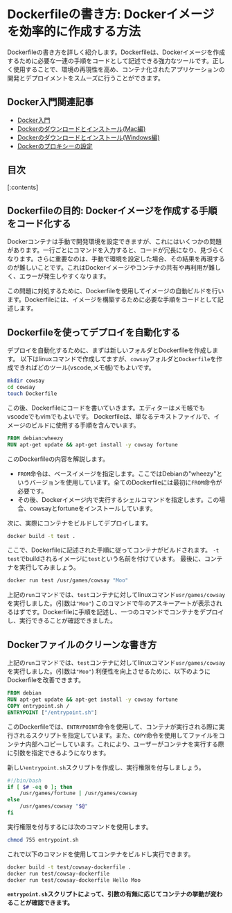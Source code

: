 
Dockerfileの書き方: Dockerイメージを効率的に作成する方法
=====================================

Dockerfileの書き方を詳しく紹介します。Dockerfileは、Dockerイメージを作成するために必要な一連の手順をコードとして記述できる強力なツールです。正しく使用することで、環境の再現性を高め、コンテナ化されたアプリケーションの開発とデプロイメントをスムーズに行うことができます。

Docker入門関連記事
------------

* [Docker入門](https://minegishirei.hatenablog.com/entry/2023/09/02/213936)
* [Dockerのダウンロードとインストール(Mac編)](https://minegishirei.hatenablog.com/entry/2023/09/03/143528)
* [Dockerのダウンロードとインストール(Windows編)](https://minegishirei.hatenablog.com/entry/2023/09/04/115946)
* [Dockerのプロキシーの設定](https://minegishirei.hatenablog.com/entry/2023/09/05/120827)

目次
--

[:contents]

Dockerfileの目的: Dockerイメージを作成する手順をコード化する
---------------------------------------

Dockerコンテナは手動で開発環境を設定できますが、これにはいくつかの問題があります。一行ごとにコマンドを入力すると、コードが冗長になり、見づらくなります。さらに重要なのは、手動で環境を設定した場合、その結果を再現するのが難しいことです。これはDockerイメージやコンテナの共有や再利用が難しく、エラーが発生しやすくなります。

この問題に対処するために、Dockerfileを使用してイメージの自動ビルドを行います。Dockerfileには、イメージを構築するために必要な手順をコードとして記述します。

Dockerfileを使ってデプロイを自動化する
------------------------

デプロイを自動化するために、まずは新しいフォルダとDockerfileを作成します。
以下はlinuxコマンドで作成してますが、`cowsay`フォルダと`Dockerfile`を作成できればどのツール(vscode,メモ帳)でもよいです。

```sh
mkdir cowsay
cd cowsay
touch Dockerfile
```

この後、Dockerfileにコードを書いていきます。エディターはメモ帳でもvscodeでもvimでもよいです。
Dockerfileは、単なるテキストファイルで、イメージのビルドに使用する手順を含んでいます。

```Dockerfile
FROM debian:wheezy
RUN apt-get update && apt-get install -y cowsay fortune
```


このDockerfileの内容を解説します。

* `FROM`命令は、ベースイメージを指定します。ここではDebianの"wheezy"というバージョンを使用しています。全てのDockerfileには最初に`FROM`命令が必要です。
* その後、Dockerイメージ内で実行するシェルコマンドを指定します。この場合、cowsayとfortuneをインストールしています。

次に、実際にコンテナをビルドしてデプロイします。

```sh
docker build -t test .
```

ここで、Dockerfileに記述された手順に従ってコンテナがビルドされます。
`-t test`でbuildされるイメージに`test`という名前を付けています。
最後に、コンテナを実行してみましょう。

```sh
docker run test /usr/games/cowsay "Moo"
```

上記の`run`コマンドでは、`test`コンテナに対してlinuxコマンド`usr/games/cowsay`を実行しました。(引数は`"Moo"`)
このコマンドで牛のアスキーアートが表示されるはずです。Dockerfileに手順を記述し、一つのコマンドでコンテナをデプロイし、実行できることが確認できました。

Dockerファイルのクリーンな書き方
-------------------


上記の`run`コマンドでは、`test`コンテナに対してlinuxコマンド`usr/games/cowsay`を実行しました。(引数は`"Moo"`)
利便性を向上させるために、以下のようにDockerfileを改善できます。

```Dockerfile
FROM debian
RUN apt-get update && apt-get install -y cowsay fortune
COPY entrypoint.sh /
ENTRYPOINT ["/entrypoint.sh"]
```

このDockerfileでは、`ENTRYPOINT`命令を使用して、コンテナが実行される際に実行されるスクリプトを指定しています。また、`COPY`命令を使用してファイルをコンテナ内部へコピーしています。これにより、ユーザーがコンテナを実行する際に引数を指定できるようになります。

新しい`entrypoint.sh`スクリプトを作成し、実行権限を付与しましょう。

```sh
#!/bin/bash
if [ $# -eq 0 ]; then
    /usr/games/fortune | /usr/games/cowsay
else
    /usr/games/cowsay "$@"
fi
```

実行権限を付与するには次のコマンドを使用します。

```sh
chmod 755 entrypoint.sh
```

これで以下のコマンドを使用してコンテナをビルドし実行できます。

```sh
docker build -t test/cowsay-dockerfile .
docker run test/cowsay-dockerfile
docker run test/cowsay-dockerfile Hello Moo
```

**`entrypoint.sh`スクリプトによって、引数の有無に応じてコンテナの挙動が変わることが確認できます。**


